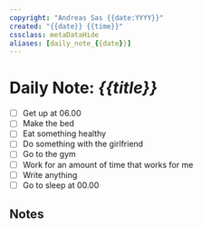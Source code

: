 ```yaml
---
copyright: "Andreas Sas {{date:YYYY}}"
created: "{{date}} {{time}}"
cssclass: metaDataHide
aliases: [daily_note_{{date}}]
---
```


# Daily Note: *{{title}}*

- [ ] Get up at 06.00
- [ ] Make the bed
- [ ] Eat something healthy
- [ ] Do something with the girlfriend
- [ ] Go to the gym
- [ ] Work for an amount of time that works for me
- [ ] Write anything
- [ ] Go to sleep at 00.00

## Notes
